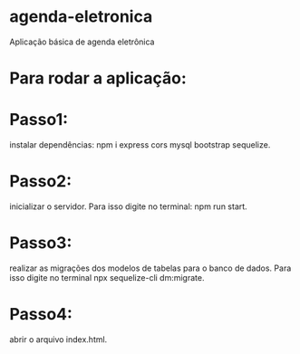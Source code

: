 # agenda-eletronica
Aplicação básica de agenda eletrônica
# Para rodar a aplicação:
# Passo1: 
instalar dependências: npm i express cors mysql bootstrap sequelize.
# Passo2:
inicializar o servidor. Para isso digite no terminal: npm run start.
# Passo3:
realizar as migrações dos modelos de tabelas para o banco de dados. Para isso digite no terminal npx sequelize-cli dm:migrate.
# Passo4:
abrir o arquivo index.html.
